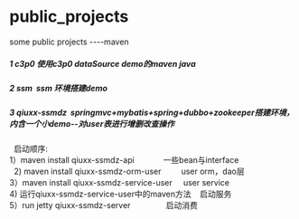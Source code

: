 # public_projects
some public projects ----maven
<h5> 1 c3p0 使用c3p0 dataSource demo的maven java             </h5>
<h5> 2 ssm  ssm 环境搭建demo                                  </h5>
<h5> 3 qiuxx-ssmdz  springmvc+mybatis+spring+dubbo+zookeeper搭建环境，内含一个小demo--对user表进行增删改查操作           </h5>
   启动顺序:                                                      <br/>
1）maven install qiuxx-ssmdz-api              一些bean与interface        <br/>  
2) maven install qiuxx-ssmdz-orm-user         user orm，dao层           <br/>
3）maven install qiuxx-ssmdz-service-user      user service             <br/>
4) 运行qiuxx-ssmdz-service-user中的maven方法    启动服务                  <br/>
5）run jetty qiuxx-ssmdz-server                启动消费                  <br/>
